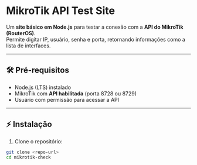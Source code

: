 # MikroTik API Test Site

Um **site básico em Node.js** para testar a conexão com a **API do MikroTik (RouterOS)**.  
Permite digitar IP, usuário, senha e porta, retornando informações como a lista de interfaces.

---

## 🛠 Pré-requisitos

- Node.js (LTS) instalado
- MikroTik com **API habilitada** (porta 8728 ou 8729)
- Usuário com permissão para acessar a API

---

## ⚡ Instalação

1. Clone o repositório:
```bash
git clone <repo-url>
cd mikrotik-check
